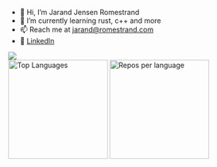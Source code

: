 - 👋 Hi, I’m Jarand Jensen Romestrand
- 🌱 I’m currently learning rust, c++ and more
- 📫 Reach me at jarand@romestrand.com
- 📮 <a href="https://www.linkedin.com/in/jarand-jensen-romestrand-aa754b263/">LinkedIn</a>

<img src="https://komarev.com/ghpvc/?username=JarandJR"/>
<div>
  <img src="https://github-readme-stats.vercel.app/api/top-langs/?username=JarandJR&hide_progress=false&theme=transparent&hide=jupyter%20notebook" alt="Top Languages" style="width: 200px;">
  <img src="http://github-profile-summary-cards.vercel.app/api/cards/repos-per-language?username=JarandJR&theme=transparent&exclude=Jupyter%20Notebook" alt="Repos per language" style="width: 200px;">
</div>
